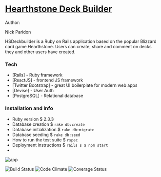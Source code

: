 # [Hearthstone Deck Builder](https://HSDeckbuilder.herokuapp.com)

Author:

Nick Paridon

HSDeckbuilder is a Ruby on Rails application based on the popular Blizzard card game Hearthstone. Users can create, share and comment on decks they and other users have created.




### Tech


* [Rails] - Ruby framework
* [ReactJS] - frontend JS framework
* [Twitter Bootstrap] - great UI boilerplate for modern web apps
* [Devise] - User Auth
* [PostgreSQL] - Relational database


### Installation and Info


* Ruby version
$ 2.3.3
* Database creation
$ ```rake db:create```
* Database initialization
$ ```rake db:migrate```
* Database seeding
$ ```rake db:seed```
* How to run the test suite
$ ```rspec```
* Deployment instructions
$ ```rails s
$ npm start```
* 

![app](http://www.nickparidon.com/static/media/hearthstone.7e7498c6.png)

![Build Status](https://codeship.com/projects/4930f190-ed76-0134-14f2-3e8eb32b9f44/status?branch=master)
![Code Climate](https://codeclimate.com/github/picholasnaridon/hearthstone.png)
![Coverage Status](https://coveralls.io/repos/picholasnaridon/hearthstone/badge.png)


